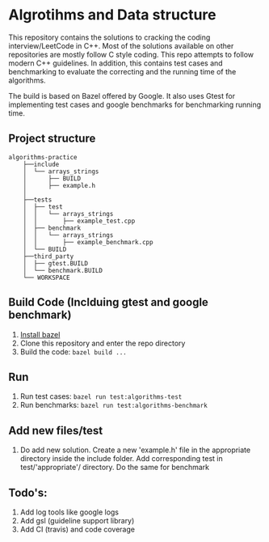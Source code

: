 # Algrotihms and Data structure

This repository contains the solutions to cracking the coding interview/LeetCode in C++. Most of the solutions available on other repositories are mostly follow C style coding. This repo attempts to follow modern C++ guidelines.
In addition, this contains test cases and benchmarking to evaluate the correcting and the running time of the algorithms. 

The build is based on Bazel offered by Google. It also uses Gtest for implementing test cases and google benchmarks for benchmarking running time. 

## Project structure
```
algorithms-practice
    ├──include
    │  └── arrays_strings
    │      ├── BUILD
    │      ├── example.h
    │
    ├──tests
    │  ├── test
    │  │   └── arrays_strings
    │  │       ├── example_test.cpp
    │  ├── benchmark
    │  │   └── arrays_strings
    │  │       ├── example_benchmark.cpp
    │  └── BUILD
    ├──third_party
    │  ├── gtest.BUILD
    │  └── benchmark.BUILD
    └── WORKSPACE
```

## Build Code (Inclduing gtest and google benchmark)
1. [Install bazel](https://docs.bazel.build/versions/master/install.html)
2. Clone this repository and enter the repo directory
3. Build the code: ```bazel build ...```

## Run
1. Run test cases:  ```bazel run test:algorithms-test```
2. Run benchmarks:  ```bazel run test:algorithms-benchmark```

## Add new files/test
1. Do add new solution. Create a new 'example.h' file in the appropriate directory inside the include folder. Add corresponding test in test/'appropriate'/ directory. Do the same for benchmark

## Todo's:
1. Add log tools like google logs
2. Add gsl (guideline support library)
3. Add CI (travis) and code coverage